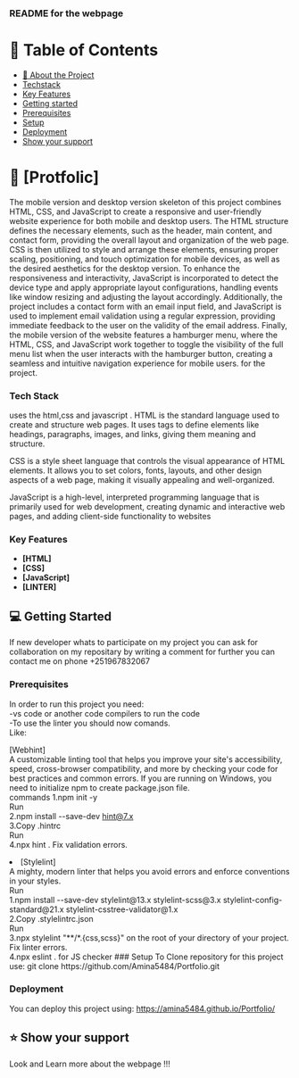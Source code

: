 <h3><b>README for the webpage</b></h3>

</div>
<!-- TABLE OF CONTENTS -->

# 📗 Table of Contents

- [📖 About the Project](#about-project)
- [Techstack](#tech-stack)
- [Key Features](#key-features)
- [Getting started](#getting-started)
- [Prerequisites](#prerequisites)
- [Setup](#setup)
- [Deployment](#deployment)
- [Show your support](#support)

<!-- PROJECT DESCRIPTION -->

# 📖 [Protfolic] <a name="about-project"></a>


The mobile version and desktop version skeleton of this project combines HTML, CSS, and JavaScript to create a responsive and user-friendly website experience for both mobile and desktop users. The HTML structure defines the necessary elements, such as the header, main content, and contact form, providing the overall layout and organization of the web page. CSS is then utilized to style and arrange these elements, ensuring proper scaling, positioning, and touch optimization for mobile devices, as well as the desired aesthetics for the desktop version. To enhance the responsiveness and interactivity, JavaScript is incorporated to detect the device type and apply appropriate layout configurations, handling events like window resizing and adjusting the layout accordingly. Additionally, the project includes a contact form with an email input field, and JavaScript is used to implement email validation using a regular expression, providing immediate feedback to the user on the validity of the email address. Finally, the mobile version of the website features a hamburger menu, where the HTML, CSS, and JavaScript work together to toggle the visibility of the full menu list when the user interacts with the hamburger button, creating a seamless and intuitive navigation experience for mobile users.
for the project.

### Tech Stack <a name="tech-stack"></a>
uses the html,css and javascript .
HTML is the standard language used to create and structure web pages. It uses tags to define elements like headings, paragraphs, images, and links, giving them meaning and structure.

CSS is a style sheet language that controls the visual appearance of HTML elements. It allows you to set colors, fonts, layouts, and other design aspects of a web page, making it visually appealing and well-organized.

JavaScript is a high-level, interpreted programming language that is primarily used for web development, creating dynamic and interactive web pages, and adding client-side functionality to websites

<!-- Features -->

### Key Features <a name="key-features"></a>

- **[HTML]**
- **[CSS]**
- **[JavaScript]**
- **[LINTER]**


<!-- GETTING STARTED -->

## 💻 Getting Started <a name="getting-started"></a>

If new developer whats to participate on my project you can ask for collaboration
 on my repositary by writing a comment 
for further you can contact me on phone +251967832067 

### Prerequisites

In order to run this project you need:
<br>-vs code or another code compilers to run the code<br>
-To use the linter you should now comands.
<br>
Like:<br>

[Webhint]<br>
A customizable linting tool that helps you improve your site's accessibility, speed, 
cross-browser compatibility, and more by checking your code for best practices and common errors.
If you are running on Windows, you need to initialize npm to create package.json file.
<br>commands 
1.npm init -y<br>
Run<br>
2.npm install --save-dev hint@7.x<br>
3.Copy .hintrc <br>
Run<br>
4.npx hint .    Fix validation errors.<br>

<li>[Stylelint]</li>
A mighty, modern linter that helps you avoid errors and enforce conventions in your styles.<br>
Run<br>
1.npm install --save-dev stylelint@13.x stylelint-scss@3.x stylelint-config-standard@21.x stylelint-csstree-validator@1.x<br>
2.Copy .stylelintrc.json <br>
Run<br>
3.npx stylelint "**/*.{css,scss}" on the root of your directory of your project.
Fix linter errors.<br>
4.npx eslint . for JS checker
### Setup
 To Clone repository for this project use:
 git clone https://github.com/Amina5484/Portfolio.git

 ### Deployment

You can deploy this project using: https://amina5484.github.io/Portfolio/


## ⭐️ Show your support <a name="support"></a>

Look and Learn more about the webpage !!!


